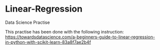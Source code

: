 # Linear-Regression
Data Science Practise

This practise has been done with the following instruction:
https://towardsdatascience.com/a-beginners-guide-to-linear-regression-in-python-with-scikit-learn-83a8f7ae2b4f
